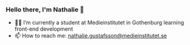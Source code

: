 ### Hello there, I'm Nathalie 👋
- 👩‍💻 I’m currently a student at Medieinstitutet in Gothenburg learning front-end development 
- 📫 How to reach me: nathalie.gustafsson@medieinstitutet.se

<!--
**nathaliegustafsson/nathaliegustafsson** is a ✨ _special_ ✨ repository because its `README.md` (this file) appears on your GitHub profile.

Here are some ideas to get you started:


- 🌱 I’m currently learning ...
- 👯 I’m looking to collaborate on ...
- 🤔 I’m looking for help with ...
- 💬 Ask me about ...
x
- 😄 Pronouns: ...
- ⚡ Fun fact: ...
-->
